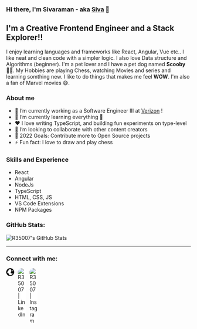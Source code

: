 ### Hi there, I'm Sivaraman - aka [Siva][website] 👋

## I'm a Creative Frontend Engineer and a Stack Explorer!!

I enjoy learning languages and frameworks like React, Angular, Vue etc..
I like neat and clean code with a simpler logic.
I also love Data structure and Algorithms (beginner).
I'm a pet lover and I have a pet dog named **Scooby** 🐕‍🦺.
My Hobbies are playing Chess, watching Movies and series and learning somthing new.
I like to do things that makes me feel **WOW**.
I'm also a fan of Marvel movies 😅.

### About me

- 🔭 I’m currently working as a Software Engineer III at [Verizon][company] !
- 🌱 I’m currently learning everything 🤣
- ❤️ I love writing TypeScript, and building fun experiments on type-level
- 👯 I’m looking to collaborate with other content creators
- 🥅 2022 Goals: Contribute more to Open Source projects
- ⚡ Fun fact: I love to draw and play chess

### Skills and Experience

- React
- Angular
- NodeJs
- TypeScript
- HTML, CSS, JS
- VS Code Extensions
- NPM Packages

### GitHub Stats:

<img alt="R35007's GitHub Stats" src="https://github-readme-stats.vercel.app/api?username=R35007&show_icons=true&theme=github_dark" />

---

### Connect with me:

[<img align="left" style="border-radius: 50px ;margin-right: 10px; background-color: #ffffff;" alt="R35007 | Website" width="22px" src="https://raw.githubusercontent.com/iconic/open-iconic/master/svg/globe.svg" />][website]
[<img align="left" style="border-radius: 50px ;margin-right: 10px; background-color: #ffffff;" alt="R35007 | LinkedIn" width="22px" src="https://cdn.jsdelivr.net/npm/simple-icons@v3/icons/linkedin.svg" />][linkedin]
[<img align="left" style="border-radius: 50px ;margin-right: 10px; background-color: #ffffff;" alt="R35007 | Instagram" width="22px" src="https://cdn.jsdelivr.net/npm/simple-icons@v3/icons/instagram.svg" />][instagram]

<br/>

[website]: https://r35007.github.io/Siva_Profile/
[instagram]: https://www.instagram.com/art_glry/
[linkedin]: https://www.linkedin.com/in/sivaraman-karthiyayini-muralidharan-3b311a185/
[company]: https://www.verizon.com/

